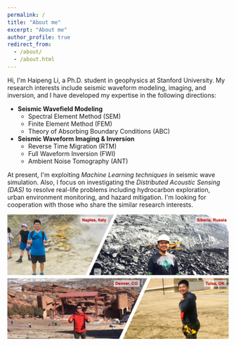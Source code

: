 ```yaml
---
permalink: /
title: "About me"
excerpt: "About me"
author_profile: true
redirect_from: 
  - /about/
  - /about.html
---
```


<!-- I obtained my M.S. degree in geophysics from the University of Science and Technology of China. Before that, I did my B.S. degree in geophysics at the China University of Petroleum (East China) and the University of Tulsa. 
-->

Hi, I'm Haipeng Li, a Ph.D. student in geophysics at Stanford University. My research interests include seismic waveform modeling, imaging, and inversion, and I have developed my expertise in the following directions:

- **Seismic Wavefield Modeling** 
  - Spectral Element Method (SEM)
  - Finite Element Method (FEM)
  - Theory of Absorbing Boundary Conditions (ABC)
- **Seismic Waveform Imaging & Inversion**
  -  Reverse Time Migration (RTM)
  -  Full Waveform Inversion (FWI)
  -  Ambient Noise Tomography (ANT)

At present, I'm exploiting *Machine Learning techniques* in seismic wave simulation. Also, I focus on investigating the *Distributed Acoustic Sensing (DAS)* to resolve real-life problems including hydrocarbon exploration, urban environment monitoring, and hazard mitigation. I'm looking for cooperation with those who share the similar research interests.

![image](/images/Trips.png)